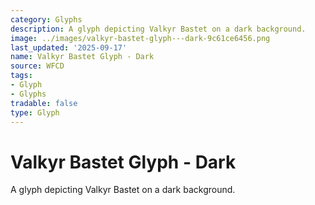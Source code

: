 ```yaml
---
category: Glyphs
description: A glyph depicting Valkyr Bastet on a dark background.
image: ../images/valkyr-bastet-glyph---dark-9c61ce6456.png
last_updated: '2025-09-17'
name: Valkyr Bastet Glyph - Dark
source: WFCD
tags:
- Glyph
- Glyphs
tradable: false
type: Glyph
---
```


# Valkyr Bastet Glyph - Dark

A glyph depicting Valkyr Bastet on a dark background.

